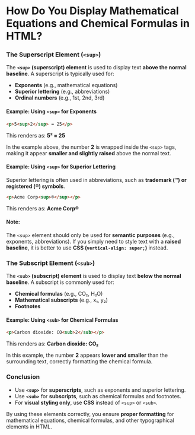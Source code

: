 # **How Do You Display Mathematical Equations and Chemical Formulas in HTML?**  

### **The Superscript Element (`<sup>`)**  

The **`<sup>` (superscript) element** is used to display text **above the normal baseline**. A superscript is typically used for:  

- **Exponents** (e.g., mathematical equations)  
- **Superior lettering** (e.g., abbreviations)  
- **Ordinal numbers** (e.g., 1st, 2nd, 3rd)  

#### **Example: Using `<sup>` for Exponents**  

```html
<p>5<sup>2</sup> = 25</p>
```  

This renders as: **5² = 25**  

In the example above, the number **2** is wrapped inside the `<sup>` tags, making it appear **smaller and slightly raised** above the normal text.  

#### **Example: Using `<sup>` for Superior Lettering**  

Superior lettering is often used in abbreviations, such as **trademark (™) or registered (®) symbols**.  

```html
<p>Acme Corp<sup>®</sup></p>
```  

This renders as: **Acme Corp®**  

#### **Note:**  
The `<sup>` element should only be used for **semantic purposes** (e.g., exponents, abbreviations). If you simply need to style text with a **raised baseline**, it is better to use **CSS (`vertical-align: super;`)** instead.  

### **The Subscript Element (`<sub>`)**  

The **`<sub>` (subscript) element** is used to display text **below the normal baseline**. A subscript is commonly used for:  

- **Chemical formulas** (e.g., CO₂, H₂O)  
- **Mathematical subscripts** (e.g., x₁, y₂)  
- **Footnotes**  

#### **Example: Using `<sub>` for Chemical Formulas**  

```html
<p>Carbon dioxide: CO<sub>2</sub></p>
```  

This renders as: **Carbon dioxide: CO₂**  

In this example, the number **2** appears **lower and smaller** than the surrounding text, correctly formatting the chemical formula.  

### **Conclusion**  

- Use **`<sup>`** for **superscripts**, such as exponents and superior lettering.  
- Use **`<sub>`** for **subscripts**, such as chemical formulas and footnotes.  
- For **visual styling only**, use **CSS** instead of `<sup>` or `<sub>`.  

By using these elements correctly, you ensure **proper formatting** for mathematical equations, chemical formulas, and other typographical elements in HTML.